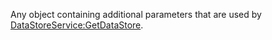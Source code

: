 Any object containing additional parameters that are used by [DataStoreService:GetDataStore](https://developer.roblox.com/en-us/api-reference/function/DataStoreService/GetDataStore).